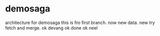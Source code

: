 # demosaga
architecture for demosaga
this is fro first branch.
now new data.
new try fetch and merge.
ok devang
ok done
ok neel
